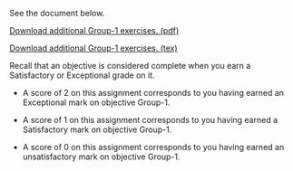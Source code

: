 See the document below.

[Download additional Group-1 exercises. (pdf)](Group-1.pdf)

[Download additional Group-1 exercises. (tex)](Group-1.tex)

Recall that an objective is considered complete when you earn a Satisfactory or Exceptional grade on it.

* A score of 2 on this assignment corresponds to you having earned an Exceptional mark on objective Group-1.

* A score of 1 on this assignment corresponds to you having earned a Satisfactory mark on objective Group-1.

* A score of 0 on this assignment corresponds to you having earned an unsatisfactory mark on objective Group-1.